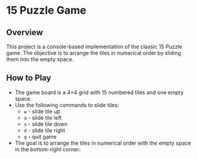 # 15 Puzzle Game

## Overview

This project is a console-based implementation of the classic 15 Puzzle game. The objective is to arrange the tiles in numerical order by sliding them into the empty space.

## How to Play

- The game board is a 4×4 grid with 15 numbered tiles and one empty space.
- Use the following commands to slide tiles:
  - `w` - slide tile up
  - `a` - slide tile left
  - `s` - slide tile down
  - `d` - slide tile right
  - `q` - quit game
- The goal is to arrange the tiles in numerical order with the empty space in the bottom-right corner:

